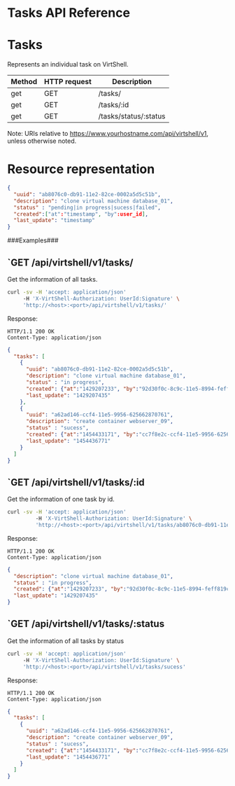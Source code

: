 Tasks API Reference
===================

Tasks
=====
Represents an individual task on VirtShell.

| Method | HTTP request | Description |
| --- | --- | ---- |
| get | GET | /tasks/ | Gets all tasks. |
| get | GET | /tasks/:id | Gets one task by ID. |
| get | GET | /tasks/status/:status | Gets all task by status name. |

Note:
URIs relative to https://www.yourhostname.com/api/virtshell/v1, unless otherwise noted.

Resource representation
=======================
```json
{
  "uuid": "ab8076c0-db91-11e2-82ce-0002a5d5c51b",
  "description": "clone virtual machine database_01",
  "status" : "pending|in progress|sucess|failed",
  "created":["at":"timestamp", "by":user_id],
  "last_update": "timestamp"
}
```

###Examples###

`GET /api/virtshell/v1/tasks/
----------------------------------------------

Get the information of all tasks.


```sh
curl -sv -H 'accept: application/json' 
     -H 'X-VirtShell-Authorization: UserId:Signature' \ 
     'http://<host>:<port>/api/virtshell/v1/tasks/'
```

Response:

```
HTTP/1.1 200 OK
Content-Type: application/json
```
```json
{
  "tasks": [
    {
      "uuid": "ab8076c0-db91-11e2-82ce-0002a5d5c51b",
      "description": "clone virtual machine database_01",
      "status" : "in progress",
      "created": {"at":"1429207233", "by":"92d30f0c-8c9c-11e5-8994-feff819cdc9f"},
      "last_update": "1429207435"
    },
    {
      "uuid": "a62ad146-ccf4-11e5-9956-625662870761",
      "description": "create container webserver_09",
      "status" : "sucess",
      "created": {"at":"1454433171", "by":"cc7f8e2c-ccf4-11e5-9956-625662870761"},
      "last_update": "1454436771"
    }
  ]
}  
```

`GET /api/virtshell/v1/tasks/:id
----------------------------------------------

Get the information of one task by id.


```sh
curl -sv -H 'accept: application/json' 
		 -H 'X-VirtShell-Authorization: UserId:Signature' \ 
		 'http://<host>:<port>/api/virtshell/v1/tasks/ab8076c0-db91-11e2-82ce-0002a5d5c51b'
```

Response:

```
HTTP/1.1 200 OK
Content-Type: application/json
```
```json
{
  "description": "clone virtual machine database_01",
  "status" : "in progress",
  "created": {"at":"1429207233", "by":"92d30f0c-8c9c-11e5-8994-feff819cdc9f"},
  "last_update": "1429207435"
}
```

`GET /api/virtshell/v1/tasks/:status
----------------------------------------------

Get the information of all tasks by status


```sh
curl -sv -H 'accept: application/json' 
     -H 'X-VirtShell-Authorization: UserId:Signature' \ 
     'http://<host>:<port>/api/virtshell/v1/tasks/sucess'
```

Response:

```
HTTP/1.1 200 OK
Content-Type: application/json
```
```json
{
  "tasks": [
    {
      "uuid": "a62ad146-ccf4-11e5-9956-625662870761",
      "description": "create container webserver_09",
      "status" : "sucess",
      "created": {"at":"1454433171", "by":"cc7f8e2c-ccf4-11e5-9956-625662870761"},
      "last_update": "1454436771"
    }
  ]
}  
```